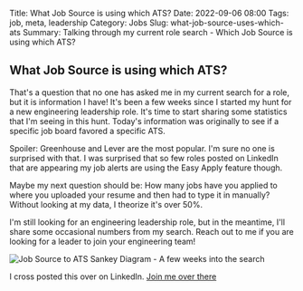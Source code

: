 Title: What Job Source is using which ATS?
Date: 2022-09-06 08:00
Tags: job, meta, leadership
Category: Jobs
Slug: what-job-source-uses-which-ats
Summary: Talking through my current role search - Which Job Source is using which ATS?

## What Job Source is using which ATS?

That's a question that no one has asked me in my current search for a role, but it is information I have! It's been a few weeks since I started my hunt for a new engineering leadership role. It's time to start sharing some statistics that I'm seeing in this hunt. Today's information was originally to see if a specific job board favored a specific ATS.

Spoiler: Greenhouse and Lever are the most popular. I'm sure no one is surprised with that. I was surprised that so few roles posted on LinkedIn that are appearing my job alerts are using the Easy Apply feature though.

Maybe my next question should be: How many jobs have you applied to where you uploaded your resume and then had to type it in manually? Without looking at my data, I theorize it's over 50%.

I'm still looking for an engineering leadership role, but in the meantime, I'll share some occasional numbers from my search. Reach out to me if you are looking for a leader to join your engineering team!

![Job Source to ATS Sankey Diagram - A few weeks into the search][js-to-ats]

I cross posted this over on LinkedIn. [Join me over there][1]

 [1]: https://www.linkedin.com/feed/update/urn:li:activity:6971517928865157120/
 [js-to-ats]: {attach}images/job-source-ats.jpg
